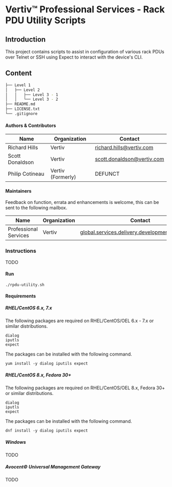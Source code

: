 # Vertiv™ Professional Services - Rack PDU Utility Scripts

## Introduction

This project contains scripts to assist in configuration of various rack PDUs over Telnet or SSH using Expect to interact with the device's CLI.

## Content

```bash
├── Level 1
│   ├── Level 2
│   │   ├── Level 3 - 1
│   │   └── Level 3 - 2
├── README.md
├── LICENSE.txt
└── .gitignore
```

#### Authors & Contributors
| Name                 | Organization      | Contact                                                          |
|----------------------|-------------------|------------------------------------------------------------------|
| Richard Hills     | Vertiv             | richard.hills@vertiv.com                |
| Scott Donaldson      | Vertiv            | scott.donaldson@vertiv.com                |
| Philip Cotineau     | Vertiv (Formerly)            | DEFUNCT                |

#### Maintainers

Feedback on function, errata and enhancements is welcome, this can be sent to the following mailbox.

| Name                 | Organization      | Contact                                                          |
|----------------------|-------------------|------------------------------------------------------------------|
| Professional Services     | Vertiv            | global.services.delivery.development@vertiv.com                |

### Instructions

TODO

#### Run

```shell
./rpdu-utility.sh
```

#### Requirements

##### RHEL/CentOS 6.x, 7.x
The following packages are required on RHEL/CentOS/OEL 6.x - 7.x or similar distributions.

```shell
dialog
iputls
expect
```

The packages can be installed with the following command.

```shell
yum install -y dialog iputils expect
```

##### RHEL/CentOS 8.x, Fedora 30+
The following packages are required on RHEL/CentOS/OEL 8.x, Fedora 30+ or similar distributions.

```shell
dialog
iputls
expect
```

The packages can be installed with the following command.

```shell
dnf install -y dialog iputils expect
```

##### Windows

TODO

##### Avocent© Universal Management Gateway

TODO 


